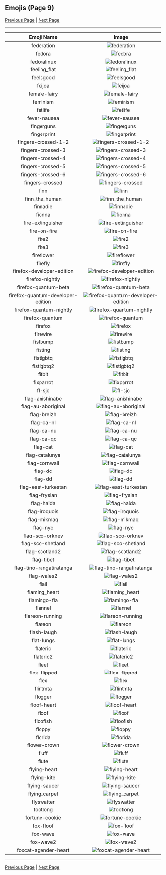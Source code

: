 
  ## Emojis (Page 9)

  [Previous Page](/docs/lgbtintech/page-e-0008.md)
   | [Next Page](/docs/lgbtintech/page-f-0010.md)

  <hr />

  |Emoji Name|Image|
  | :-: | :-: |
  |federation| ![federation](/emojis/lgbtintech/federation.png)|
  |fedora| ![fedora](/emojis/lgbtintech/fedora.png)|
  |fedoralinux| ![fedoralinux](/emojis/lgbtintech/fedoralinux.png)|
  |feeling_flat| ![feeling_flat](/emojis/lgbtintech/feeling_flat.png)|
  |feelsgood| ![feelsgood](/emojis/lgbtintech/feelsgood.png)|
  |feijoa| ![feijoa](/emojis/lgbtintech/feijoa.png)|
  |female-fairy| ![female-fairy](/emojis/lgbtintech/female-fairy.png)|
  |feminism| ![feminism](/emojis/lgbtintech/feminism.png)|
  |fetlife| ![fetlife](/emojis/lgbtintech/fetlife.png)|
  |fever-nausea| ![fever-nausea](/emojis/lgbtintech/fever-nausea.png)|
  |fingerguns| ![fingerguns](/emojis/lgbtintech/fingerguns.png)|
  |fingerprint| ![fingerprint](/emojis/lgbtintech/fingerprint.png)|
  |fingers-crossed-1-2| ![fingers-crossed-1-2](/emojis/lgbtintech/fingers-crossed-1-2.png)|
  |fingers-crossed-3| ![fingers-crossed-3](/emojis/lgbtintech/fingers-crossed-3.png)|
  |fingers-crossed-4| ![fingers-crossed-4](/emojis/lgbtintech/fingers-crossed-4.png)|
  |fingers-crossed-5| ![fingers-crossed-5](/emojis/lgbtintech/fingers-crossed-5.png)|
  |fingers-crossed-6| ![fingers-crossed-6](/emojis/lgbtintech/fingers-crossed-6.png)|
  |fingers-crossed| ![fingers-crossed](/emojis/lgbtintech/fingers-crossed.png)|
  |finn| ![finn](/emojis/lgbtintech/finn.png)|
  |finn_the_human| ![finn_the_human](/emojis/lgbtintech/finn_the_human.jpg)|
  |finnadie| ![finnadie](/emojis/lgbtintech/finnadie.png)|
  |fionna| ![fionna](/emojis/lgbtintech/fionna.jpg)|
  |fire-extinguisher| ![fire-extinguisher](/emojis/lgbtintech/fire-extinguisher.png)|
  |fire-on-fire| ![fire-on-fire](/emojis/lgbtintech/fire-on-fire.gif)|
  |fire2| ![fire2](/emojis/lgbtintech/fire2.png)|
  |fire3| ![fire3](/emojis/lgbtintech/fire3.png)|
  |fireflower| ![fireflower](/emojis/lgbtintech/fireflower.gif)|
  |firefly| ![firefly](/emojis/lgbtintech/firefly.png)|
  |firefox-developer-edition| ![firefox-developer-edition](/emojis/lgbtintech/firefox-developer-edition.png)|
  |firefox-nightly| ![firefox-nightly](/emojis/lgbtintech/firefox-nightly.png)|
  |firefox-quantum-beta| ![firefox-quantum-beta](/emojis/lgbtintech/firefox-quantum-beta.png)|
  |firefox-quantum-developer-edition| ![firefox-quantum-developer-edition](/emojis/lgbtintech/firefox-quantum-developer-edition.png)|
  |firefox-quantum-nightly| ![firefox-quantum-nightly](/emojis/lgbtintech/firefox-quantum-nightly.png)|
  |firefox-quantum| ![firefox-quantum](/emojis/lgbtintech/firefox-quantum.png)|
  |firefox| ![firefox](/emojis/lgbtintech/firefox.png)|
  |firewire| ![firewire](/emojis/lgbtintech/firewire.png)|
  |fistbump| ![fistbump](/emojis/lgbtintech/fistbump.png)|
  |fisting| ![fisting](/emojis/lgbtintech/fisting.png)|
  |fistlgbtq| ![fistlgbtq](/emojis/lgbtintech/fistlgbtq.jpg)|
  |fistlgbtq2| ![fistlgbtq2](/emojis/lgbtintech/fistlgbtq2.png)|
  |fitbit| ![fitbit](/emojis/lgbtintech/fitbit.png)|
  |fixparrot| ![fixparrot](/emojis/lgbtintech/fixparrot.gif)|
  |fl-sjc| ![fl-sjc](/emojis/lgbtintech/fl-sjc.png)|
  |flag-anishinabe| ![flag-anishinabe](/emojis/lgbtintech/flag-anishinabe.png)|
  |flag-au-aboriginal| ![flag-au-aboriginal](/emojis/lgbtintech/flag-au-aboriginal.png)|
  |flag-breizh| ![flag-breizh](/emojis/lgbtintech/flag-breizh.png)|
  |flag-ca-nl| ![flag-ca-nl](/emojis/lgbtintech/flag-ca-nl.png)|
  |flag-ca-nu| ![flag-ca-nu](/emojis/lgbtintech/flag-ca-nu.png)|
  |flag-ca-qc| ![flag-ca-qc](/emojis/lgbtintech/flag-ca-qc.png)|
  |flag-cat| ![flag-cat](/emojis/lgbtintech/flag-cat.png)|
  |flag-catalunya| ![flag-catalunya](/emojis/lgbtintech/flag-catalunya.png)|
  |flag-cornwall| ![flag-cornwall](/emojis/lgbtintech/flag-cornwall.png)|
  |flag-dc| ![flag-dc](/emojis/lgbtintech/flag-dc.png)|
  |flag-dd| ![flag-dd](/emojis/lgbtintech/flag-dd.png)|
  |flag-east-turkestan| ![flag-east-turkestan](/emojis/lgbtintech/flag-east-turkestan.png)|
  |flag-fryslan| ![flag-fryslan](/emojis/lgbtintech/flag-fryslan.png)|
  |flag-haida| ![flag-haida](/emojis/lgbtintech/flag-haida.png)|
  |flag-iroquois| ![flag-iroquois](/emojis/lgbtintech/flag-iroquois.png)|
  |flag-mikmaq| ![flag-mikmaq](/emojis/lgbtintech/flag-mikmaq.png)|
  |flag-nyc| ![flag-nyc](/emojis/lgbtintech/flag-nyc.jpg)|
  |flag-sco-orkney| ![flag-sco-orkney](/emojis/lgbtintech/flag-sco-orkney.png)|
  |flag-sco-shetland| ![flag-sco-shetland](/emojis/lgbtintech/flag-sco-shetland.png)|
  |flag-scotland2| ![flag-scotland2](/emojis/lgbtintech/flag-scotland2.png)|
  |flag-tibet| ![flag-tibet](/emojis/lgbtintech/flag-tibet.png)|
  |flag-tino-rangatiratanga| ![flag-tino-rangatiratanga](/emojis/lgbtintech/flag-tino-rangatiratanga.png)|
  |flag-wales2| ![flag-wales2](/emojis/lgbtintech/flag-wales2.png)|
  |flail| ![flail](/emojis/lgbtintech/flail.gif)|
  |flaming_heart| ![flaming_heart](/emojis/lgbtintech/flaming_heart.png)|
  |flamingo-fla| ![flamingo-fla](/emojis/lgbtintech/flamingo-fla.png)|
  |flannel| ![flannel](/emojis/lgbtintech/flannel.png)|
  |flareon-running| ![flareon-running](/emojis/lgbtintech/flareon-running.gif)|
  |flareon| ![flareon](/emojis/lgbtintech/flareon.gif)|
  |flash-laugh| ![flash-laugh](/emojis/lgbtintech/flash-laugh.gif)|
  |flat-lungs| ![flat-lungs](/emojis/lgbtintech/flat-lungs.png)|
  |flateric| ![flateric](/emojis/lgbtintech/flateric.png)|
  |flateric2| ![flateric2](/emojis/lgbtintech/flateric2.png)|
  |fleet| ![fleet](/emojis/lgbtintech/fleet.png)|
  |flex-flipped| ![flex-flipped](/emojis/lgbtintech/flex-flipped.png)|
  |flex| ![flex](/emojis/lgbtintech/flex.png)|
  |flintmta| ![flintmta](/emojis/lgbtintech/flintmta.png)|
  |flogger| ![flogger](/emojis/lgbtintech/flogger.png)|
  |floof-heart| ![floof-heart](/emojis/lgbtintech/floof-heart.png)|
  |floof| ![floof](/emojis/lgbtintech/floof.png)|
  |floofish| ![floofish](/emojis/lgbtintech/floofish.png)|
  |floppy| ![floppy](/emojis/lgbtintech/floppy.png)|
  |florida| ![florida](/emojis/lgbtintech/florida.png)|
  |flower-crown| ![flower-crown](/emojis/lgbtintech/flower-crown.png)|
  |fluff| ![fluff](/emojis/lgbtintech/fluff.jpg)|
  |flute| ![flute](/emojis/lgbtintech/flute.png)|
  |flying-heart| ![flying-heart](/emojis/lgbtintech/flying-heart.png)|
  |flying-kite| ![flying-kite](/emojis/lgbtintech/flying-kite.gif)|
  |flying-saucer| ![flying-saucer](/emojis/lgbtintech/flying-saucer.png)|
  |flying_carpet| ![flying_carpet](/emojis/lgbtintech/flying_carpet.png)|
  |flyswatter| ![flyswatter](/emojis/lgbtintech/flyswatter.gif)|
  |footlong| ![footlong](/emojis/lgbtintech/footlong.png)|
  |fortune-cookie| ![fortune-cookie](/emojis/lgbtintech/fortune-cookie.png)|
  |fox-floof| ![fox-floof](/emojis/lgbtintech/fox-floof.png)|
  |fox-wave| ![fox-wave](/emojis/lgbtintech/fox-wave.gif)|
  |fox-wave2| ![fox-wave2](/emojis/lgbtintech/fox-wave2.gif)|
  |foxcat-agender-heart| ![foxcat-agender-heart](/emojis/lgbtintech/foxcat-agender-heart.png)|

  <hr/>
  
  [Previous Page](/docs/lgbtintech/page-e-0008.md)
   | [Next Page](/docs/lgbtintech/page-f-0010.md)